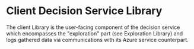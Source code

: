 Client Decision Service Library
========

The client Library is the user-facing component of the decision service which encompasses the "exploration" part (see Exploration Library) and logs gathered data via communications with its Azure service counterpart.
